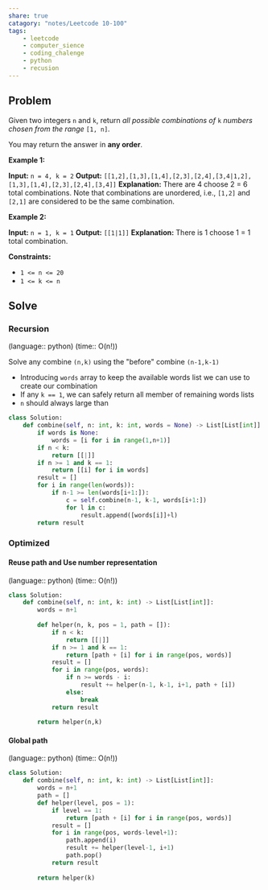 ```yaml
---
share: true
catagory: "notes/Leetcode 10-100"
tags:
    - leetcode
    - computer_sience
    - coding_chalenge
    - python
    - recusion
---
```

## Problem

Given two integers `n` and `k`, return _all possible combinations of_ `k` _numbers chosen from the range_ `[1, n]`.

You may return the answer in **any order**.

**Example 1:**

**Input:** `n = 4, k = 2`
**Output:** `[[1,2],[1,3],[1,4],[2,3],[2,4],[3,4|1,2],[1,3],[1,4],[2,3],[2,4],[3,4]]`
**Explanation:** There are 4 choose 2 = 6 total combinations.
Note that combinations are unordered, i.e., `[1,2]` and `[2,1]` are considered to be the same combination.

**Example 2:**

**Input:** `n = 1, k = 1`
**Output:** `[[1|1]]`
**Explanation:** There is 1 choose 1 = 1 total combination.

**Constraints:**

- `1 <= n <= 20`
- `1 <= k <= n`

## Solve

### Recursion
(language:: python) (time:: O(n!))

Solve any combine `(n,k)` using the "before" combine `(n-1,k-1)`
- Introducing `words` array to keep the available words list we can use to create our combination
- If any `k == 1`, we can safely return all member of remaining words lists
- `n` should always large than 
```python
class Solution:
    def combine(self, n: int, k: int, words = None) -> List[List[int]]:
        if words is None:
            words = [i for i in range(1,n+1)]
        if n < k:
            return [[|]]
        if n >= 1 and k == 1:
            return [[i] for i in words]
        result = []
        for i in range(len(words)):
            if n-1 >= len(words[i+1:]):
                c = self.combine(n-1, k-1, words[i+1:])
                for l in c:
                    result.append([words[i]]+l)
        return result
```

### Optimized  

#### Reuse path and Use number representation
(language:: python) (time:: O(n!))

```python
class Solution:
    def combine(self, n: int, k: int) -> List[List[int]]:
        words = n+1
        
        def helper(n, k, pos = 1, path = []):
            if n < k:
                return [[|]]
            if n >= 1 and k == 1:
                return [path + [i] for i in range(pos, words)]
            result = []
            for i in range(pos, words):
                if n >= words - i:
                    result += helper(n-1, k-1, i+1, path + [i])
                else:
                    break
            return result
        
        return helper(n,k)
```

#### Global path
(language:: python) (time:: O(n!))

```python
class Solution:
    def combine(self, n: int, k: int) -> List[List[int]]:
        words = n+1
        path = []
        def helper(level, pos = 1):
            if level == 1:
                return [path + [i] for i in range(pos, words)]
            result = []
            for i in range(pos, words-level+1):
                path.append(i)
                result += helper(level-1, i+1)
                path.pop()
            return result
        
        return helper(k)
```
